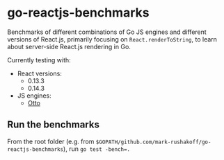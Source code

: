 # go-reactjs-benchmarks

Benchmarks of different combinations of Go JS engines and different versions of React.js, primarily focusing on `React.renderToString`, to learn about server-side React.js rendering in Go.

Currently testing with:

* React versions:
  * 0.13.3
  * 0.14.3
* JS engines:
  * [Otto](https://github.com/robertkrimen/otto)

## Run the benchmarks

From the root folder (e.g. from `$GOPATH/github.com/mark-rushakoff/go-reactjs-benchmarks`), run `go test -bench=.`
